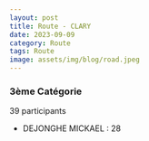 ```yaml
---
layout: post
title: Route - CLARY
date: 2023-09-09
category: Route
tags: Route
image: assets/img/blog/road.jpeg
---
```


### 3ème Catégorie
39 participants
- DEJONGHE MICKAEL : 28
